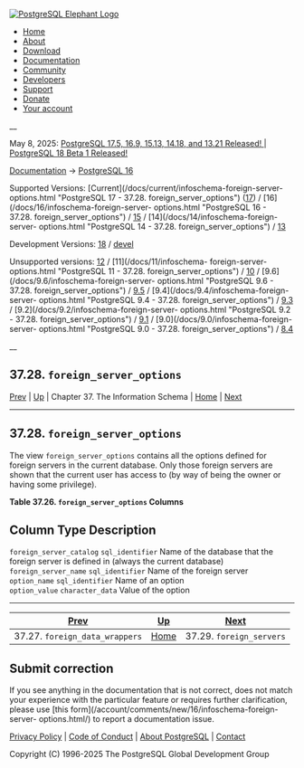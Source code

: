 [ ![PostgreSQL Elephant Logo](/media/img/about/press/elephant.png) ](/)

  * [Home](/ "Home")
  * [About](/about/ "About")
  * [Download](/download/ "Download")
  * [Documentation](/docs/ "Documentation")
  * [Community](/community/ "Community")
  * [Developers](/developer/ "Developers")
  * [Support](/support/ "Support")
  * [Donate](/about/donate/ "Donate")
  * [Your account](/account/ "Your account")

__

May 8, 2025: [ PostgreSQL 17.5, 16.9, 15.13, 14.18, and 13.21 Released! ](/about/news/postgresql-175-169-1513-1418-and-1321-released-3072/) | [ PostgreSQL 18 Beta 1 Released! ](/about/news/postgresql-18-beta-1-released-3070/)

[Documentation](/docs/ "Documentation") -> [PostgreSQL
16](/docs/16/index.html)

Supported Versions: [Current](/docs/current/infoschema-foreign-server-
options.html "PostgreSQL 17 - 37.28. foreign_server_options")
([17](/docs/17/infoschema-foreign-server-options.html "PostgreSQL 17 -
37.28. foreign_server_options")) / [16](/docs/16/infoschema-foreign-server-
options.html "PostgreSQL 16 - 37.28. foreign_server_options") /
[15](/docs/15/infoschema-foreign-server-options.html "PostgreSQL 15 -
37.28. foreign_server_options") / [14](/docs/14/infoschema-foreign-server-
options.html "PostgreSQL 14 - 37.28. foreign_server_options") /
[13](/docs/13/infoschema-foreign-server-options.html "PostgreSQL 13 -
37.28. foreign_server_options")

Development Versions: [18](/docs/18/infoschema-foreign-server-options.html
"PostgreSQL 18 - 37.28. foreign_server_options") /
[devel](/docs/devel/infoschema-foreign-server-options.html "PostgreSQL devel -
37.28. foreign_server_options")

Unsupported versions: [12](/docs/12/infoschema-foreign-server-options.html
"PostgreSQL 12 - 37.28. foreign_server_options") / [11](/docs/11/infoschema-
foreign-server-options.html "PostgreSQL 11 - 37.28. foreign_server_options") /
[10](/docs/10/infoschema-foreign-server-options.html "PostgreSQL 10 -
37.28. foreign_server_options") / [9.6](/docs/9.6/infoschema-foreign-server-
options.html "PostgreSQL 9.6 - 37.28. foreign_server_options") /
[9.5](/docs/9.5/infoschema-foreign-server-options.html "PostgreSQL 9.5 -
37.28. foreign_server_options") / [9.4](/docs/9.4/infoschema-foreign-server-
options.html "PostgreSQL 9.4 - 37.28. foreign_server_options") /
[9.3](/docs/9.3/infoschema-foreign-server-options.html "PostgreSQL 9.3 -
37.28. foreign_server_options") / [9.2](/docs/9.2/infoschema-foreign-server-
options.html "PostgreSQL 9.2 - 37.28. foreign_server_options") /
[9.1](/docs/9.1/infoschema-foreign-server-options.html "PostgreSQL 9.1 -
37.28. foreign_server_options") / [9.0](/docs/9.0/infoschema-foreign-server-
options.html "PostgreSQL 9.0 - 37.28. foreign_server_options") /
[8.4](/docs/8.4/infoschema-foreign-server-options.html "PostgreSQL 8.4 -
37.28. foreign_server_options")

__

37.28. `foreign_server_options`  
---  
[Prev](infoschema-foreign-data-wrappers.html "37.27. foreign_data_wrappers")  | [Up](information-schema.html "Chapter 37. The Information Schema") | Chapter 37. The Information Schema | [Home](index.html "PostgreSQL 16.9 Documentation") |  [Next](infoschema-foreign-servers.html "37.29. foreign_servers")  
  
* * *

## 37.28. `foreign_server_options` #

The view `foreign_server_options` contains all the options defined for foreign
servers in the current database. Only those foreign servers are shown that the
current user has access to (by way of being the owner or having some
privilege).

**Table  37.26. `foreign_server_options` Columns**

Column Type Description  
---  
`foreign_server_catalog` `sql_identifier` Name of the database that the
foreign server is defined in (always the current database)  
`foreign_server_name` `sql_identifier` Name of the foreign server  
`option_name` `sql_identifier` Name of an option  
`option_value` `character_data` Value of the option  
  
  

* * *

[Prev](infoschema-foreign-data-wrappers.html "37.27. foreign_data_wrappers")  | [Up](information-schema.html "Chapter 37. The Information Schema") |  [Next](infoschema-foreign-servers.html "37.29. foreign_servers")  
---|---|---  
37.27. `foreign_data_wrappers`  | [Home](index.html "PostgreSQL 16.9 Documentation") |  37.29. `foreign_servers`  
  
## Submit correction

If you see anything in the documentation that is not correct, does not match
your experience with the particular feature or requires further clarification,
please use [this form](/account/comments/new/16/infoschema-foreign-server-
options.html/) to report a documentation issue.

[Privacy Policy](/about/privacypolicy) | [Code of Conduct](/about/policies/coc/) | [About PostgreSQL](/about/) | [Contact](/about/contact/)  

Copyright (C) 1996-2025 The PostgreSQL Global Development Group

